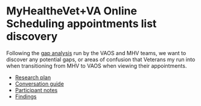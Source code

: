 # MyHealtheVet+VA Online Scheduling appointments list discovery

Following the [gap analysis](https://dvagov.sharepoint.com/:w:/r/sites/HealthApartment/_layouts/15/Doc.aspx?sourcedoc=%7B24A0A2A8-279E-42D1-B0E4-3C1C8EF5D5F5%7D&file=MHV%2BVAOS%20Gap%20analysis%20recommendations.docx&action=default&mobileredirect=true&DefaultItemOpen=1&ct=1641944430842&wdOrigin=OFFICECOM-WEB.MAIN.OTHER&cid=35b4d2b6-3360-46be-8352-e6086bd58aef) run by the VAOS and MHV teams, we want to discover any potential gaps, or areas of confusion that Veterans my run into when transitioning from MHV to VAOS when viewing their appointments.

* [Research plan](https://github.com/department-of-veterans-affairs/va.gov-team/blob/master/products/health-care/appointments/va-online-scheduling/research/2022-MHV%2BVAOS-appts-list-discovery/research-plan.md)
* [Conversation guide](https://github.com/department-of-veterans-affairs/va.gov-team/blob/master/products/health-care/appointments/va-online-scheduling/research/2022-MHV%2BVAOS-appts-list-discovery/conversation-guide.md)
* [Participant notes](https://github.com/department-of-veterans-affairs/va.gov-team/blob/master/products/health-care/appointments/va-online-scheduling/research/2022-MHV%2BVAOS-appts-list-discovery/Participant%20notes%20-%20VAOS%20and%20MHV%20appointments%20list%20discovery.xlsx)
* [Findings](https://github.com/department-of-veterans-affairs/va.gov-team/blob/master/products/health-care/appointments/va-online-scheduling/research/2022-MHV%2BVAOS-appts-list-discovery/report-MHV%2BVAOS-appts-list-discovery.md)

